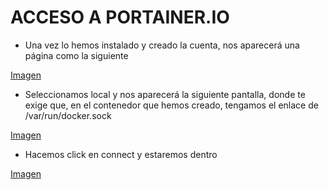 # ACCESO A PORTAINER.IO

- Una vez lo hemos instalado y creado la cuenta, nos aparecerá una página como la siguiente

[Imagen](https://i.imgur.com/QchAvFu.png)



- Seleccionamos local y nos aparecerá la siguiente pantalla, donde te exige que, en el contenedor que hemos creado, tengamos el enlace de /var/run/docker.sock

[Imagen](https://i.imgur.com/bLFnPqF.png)



- Hacemos click en connect y estaremos dentro

[Imagen](https://i.imgur.com/E7JR0js.png)
